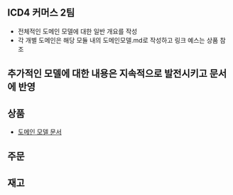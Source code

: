 ## ICD4 커머스 2팀
- 전체적인 도메인 모델에 대한 일반 개요를 작성
- 각 개별 도메인은 해당 모듈 내의 도메인모델.md로 작성하고 링크 예스는 상품 참조

추가적인 모델에 대한 내용은 지속적으로 발전시키고 문서에 반영
---

## 상품
- [도메인 모델 문서]()

## 주문

## 재고


